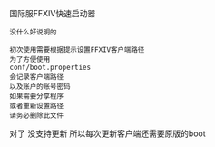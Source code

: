 国际服FFXIV快速启动器

    没什么好说明的

    初次使用需要根据提示设置FFXIV客户端路径
    为了方便使用
    conf/boot.properties
    会记录客户端路径
    以及账户的账号密码
    如果需要分享程序
    或者重新设置路径
    请务必删除此文件
    
对了 没支持更新
所以每次更新客户端还需要原版的boot